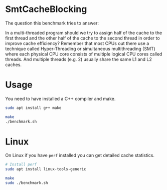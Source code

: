 # SmtCacheBlocking

The question this benchmark tries to answer:

In a multi-threaded program should we try to assign half of the cache
to the first thread and the other half of the cache to the second thread
in order to improve cache efficiency? Remember that most CPUs out there
use a technique called Hyper-Threading or simultaneous multithreading
(SMT) where each physical CPU core consists of multiple logical CPU cores
called threads. And multiple threads (e.g. 2) usually share the same L1
and L2 caches.

# Usage

You need to have installed a C++ compiler and make.

```bash
sudo apt install g++ make

make
./benchmark.sh
```

# Linux

On Linux if you have ```perf``` installed you can get detailed
cache statistics.

```bash
# Install perf
sudo apt install linux-tools-generic

make
sudo ./benchmark.sh
```
